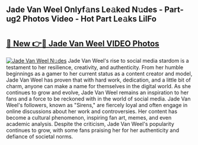 ## Jade Van Weel Onlyf𝚊ns Le𝚊ked N𝚞des - Part-ug2 Photos Video - Hot Part Le𝚊ks LilFo

# <h2><a href="http://ab19292.deff.icu/?id=Jade+Van+Weel">🔗 New 👉🔴 Jade Van Weel VIDEO Photos</a></h2>

[![Jade Van Weel N𝚞des](https://i.imgur.com/rIISA9y.gif)](http://ab19292.deff.icu/?id=Jade+Van+Weel)
Jade Van Weel's rise to social media stardom is a testament to her resilience, creativity, and authenticity. From her humble beginnings as a gamer to her current status as a content creator and model, Jade Van Weel has proven that with hard work, dedication, and a little bit of charm, anyone can make a name for themselves in the digital world. As she continues to grow and evolve, Jade Van Weel remains an inspiration to her fans and a force to be reckoned with in the world of social media. Jade Van Weel's followers, known as "Sirens," are fiercely loyal and often engage in online discussions about her work and controversies. Her content has become a cultural phenomenon, inspiring fan art, memes, and even academic analysis. Despite the criticism, Jade Van Weel's popularity continues to grow, with some fans praising her for her authenticity and defiance of societal norms.
